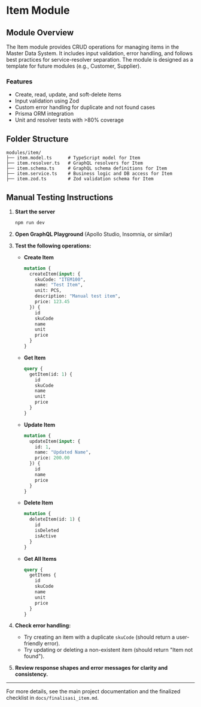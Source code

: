 # Item Module

## Module Overview
The Item module provides CRUD operations for managing items in the Master Data System. It includes input validation, error handling, and follows best practices for service-resolver separation. The module is designed as a template for future modules (e.g., Customer, Supplier).

### Features
- Create, read, update, and soft-delete items
- Input validation using Zod
- Custom error handling for duplicate and not found cases
- Prisma ORM integration
- Unit and resolver tests with >80% coverage

## Folder Structure
```
modules/item/
├── item.model.ts      # TypeScript model for Item
├── item.resolver.ts   # GraphQL resolvers for Item
├── item.schema.ts     # GraphQL schema definitions for Item
├── item.service.ts    # Business logic and DB access for Item
├── item.zod.ts        # Zod validation schema for Item
```

## Manual Testing Instructions

1. **Start the server**
   ```powershell
   npm run dev
   ```

2. **Open GraphQL Playground** (Apollo Studio, Insomnia, or similar)

3. **Test the following operations:**

   - **Create Item**
     ```graphql
     mutation {
       createItem(input: {
         skuCode: "ITEM100",
         name: "Test Item",
         unit: PCS,
         description: "Manual test item",
         price: 123.45
       }) {
         id
         skuCode
         name
         unit
         price
       }
     }
     ```

   - **Get Item**
     ```graphql
     query {
       getItem(id: 1) {
         id
         skuCode
         name
         unit
         price
       }
     }
     ```

   - **Update Item**
     ```graphql
     mutation {
       updateItem(input: {
         id: 1,
         name: "Updated Name",
         price: 200.00
       }) {
         id
         name
         price
       }
     }
     ```

   - **Delete Item**
     ```graphql
     mutation {
       deleteItem(id: 1) {
         id
         isDeleted
         isActive
       }
     }
     ```

   - **Get All Items**
     ```graphql
     query {
       getItems {
         id
         skuCode
         name
         unit
         price
       }
     }
     ```

4. **Check error handling:**
   - Try creating an item with a duplicate `skuCode` (should return a user-friendly error).
   - Try updating or deleting a non-existent item (should return "Item not found").

5. **Review response shapes and error messages for clarity and consistency.**

---

For more details, see the main project documentation and the finalized checklist in `docs/finalisasi_item.md`.
